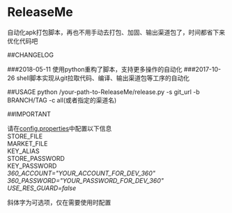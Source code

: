 # ReleaseMe
自动化apk打包脚本，再也不用手动去打包、加固、输出渠道包了，时间都省下来优化代码吧

##CHANGELOG

###2018-05-11
使用python重构了脚本，支持更多操作的自动化
###2017-10-26
shell脚本实现从git拉取代码、编译、输出渠道包等工序的自动化


##USAGE
    python /your-path-to-ReleaseMe/release.py -s git_url -b BRANCH/TAG -c all(或者指定的渠道名)
    
##IMPORTANT

请在[config.properties](/config.properties)中配置以下信息<br>
STORE_FILE<br>
MARKET_FILE<br>
KEY_ALIAS<br>
STORE_PASSWORD<br>
KEY_PASSWORD<br>
*360_ACCOUNT="YOUR_ACCOUNT_FOR_DEV_360"*<br>
_360_PASSWORD="YOUR_PASSWORD_FOR_DEV_360"_<br>
_USE_RES_GUARD=false_<br>

斜体字为可选项，仅在需要使用时配置